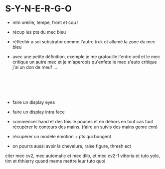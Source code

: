# S-Y-N-E-R-G-O



- mtn oreille, tempe, front et cou ! 

- récup les pts du mec bleu

- réflechir a soi substrator comme l'autre truk et allumé la zone du mec bleu

- avec une petite définition, exemple je me gratouille l'entre oeil et le mec critique un autre mec et je m'apercois qu'enfete le mec s'auto critique j'ai un don de meuf ...




<br><br><br><br>

- faire un display eyes

- faire un display intra face

- commencer hand et des fois le pouces et en dehors en tout cas faut récupérer le contours des mains. (faire un suivis des mains genre cnn)

- récupérer un modele émotion + pts qui bougent

- on pourra aussi avoir la chevelure, raise figure, thresh ect












citer mec cv2, mec automatic et mec dlib, et mec cv2-1 vittoria et tuto yolo, tim et thhierry quand meme mettre leur tuto quoi

